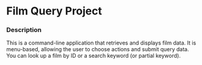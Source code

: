 # Film Query Project

### Description
This is a command-line application that retrieves and displays film data. It is menu-based, allowing the user to choose actions and submit query data. You can look up a film by ID or a search keyword (or partial keyword). 

